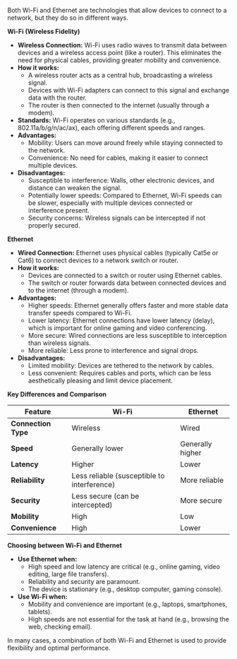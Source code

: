 Both Wi-Fi and Ethernet are technologies that allow devices to connect to a network, but they do so in different ways.

**Wi-Fi (Wireless Fidelity)**

- **Wireless Connection:** Wi-Fi uses radio waves to transmit data between devices and a wireless access point (like a router). This eliminates the need for physical cables, providing greater mobility and convenience.
- **How it works:**
    - A wireless router acts as a central hub, broadcasting a wireless signal.
    - Devices with Wi-Fi adapters can connect to this signal and exchange data with the router.
    - The router is then connected to the internet (usually through a modem).
- **Standards:** Wi-Fi operates on various standards (e.g., 802.11a/b/g/n/ac/ax), each offering different speeds and ranges.
- **Advantages:**
    - Mobility: Users can move around freely while staying connected to the network.
    - Convenience: No need for cables, making it easier to connect multiple devices.
- **Disadvantages:**
    - Susceptible to interference: Walls, other electronic devices, and distance can weaken the signal.
    - Potentially lower speeds: Compared to Ethernet, Wi-Fi speeds can be slower, especially with multiple devices connected or interference present.
    - Security concerns: Wireless signals can be intercepted if not properly secured.

**Ethernet**

- **Wired Connection:** Ethernet uses physical cables (typically Cat5e or Cat6) to connect devices to a network switch or router.
- **How it works:**
    - Devices are connected to a switch or router using Ethernet cables.
    - The switch or router forwards data between connected devices and to the internet (through a modem).
- **Advantages:**
    - Higher speeds: Ethernet generally offers faster and more stable data transfer speeds compared to Wi-Fi.
    - Lower latency: Ethernet connections have lower latency (delay), which is important for online gaming and video conferencing.
    - More secure: Wired connections are less susceptible to interception than wireless signals.
    - More reliable: Less prone to interference and signal drops.
- **Disadvantages:**
    - Limited mobility: Devices are tethered to the network by cables.
    - Less convenient: Requires cables and ports, which can be less aesthetically pleasing and limit device placement.

**Key Differences and Comparison**

|Feature|Wi-Fi|Ethernet|
|---|---|---|
|**Connection Type**|Wireless|Wired|
|**Speed**|Generally lower|Generally higher|
|**Latency**|Higher|Lower|
|**Reliability**|Less reliable (susceptible to interference)|More reliable|
|**Security**|Less secure (can be intercepted)|More secure|
|**Mobility**|High|Low|
|**Convenience**|High|Lower|

**Choosing between Wi-Fi and Ethernet**

- **Use Ethernet when:**
    - High speed and low latency are critical (e.g., online gaming, video editing, large file transfers).
    - Reliability and security are paramount.
    - The device is stationary (e.g., desktop computer, gaming console).
- **Use Wi-Fi when:**
    - Mobility and convenience are important (e.g., laptops, smartphones, tablets).
    - High speeds are not essential for the task at hand (e.g., browsing the web, checking email).

In many cases, a combination of both Wi-Fi and Ethernet is used to provide flexibility and optimal performance.
